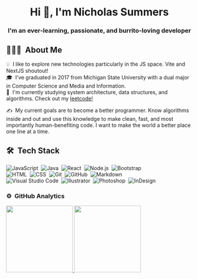 <h1 align="center">Hi 👋, I'm Nicholas Summers</h1>
<h3 align="center">I'm an ever-learning, passionate, and burrito-loving developer</h3>

<!-- 👨‍💻 Explore my portfolio at [ntsummers1.github.io/portfolio-2022/](https://ntsummers1.github.io/portfolio-2022/) -->

## 👨🏻‍💻 &nbsp;About Me

💡 &nbsp;I like to explore new technologies particularly in the JS space. Vite and NextJS shoutout!\
🎓 &nbsp;I've graduated in 2017 from Michigan State University with a dual major in Computer Science and Media and Information.\
🌱 &nbsp;I'm currently studying system architecture, data structures, and algorithms. Check out my [leetcode!](https://leetcode.com/ntsummers1/)
<!-- 📄 &nbsp;Know about my experiences: [ntsummers1.github.io/portfolio-2022/resume](https://ntsummers1.github.io/portfolio-2022/resume)\ -->
✍️ &nbsp;My current goals are to become a better programmer. Know algorithms inside and out and use this knowledge to make clean, fast, and most importantly human-benefiting code. I want to make the world a better place one line at a time.

## 🛠 &nbsp;Tech Stack

![JavaScript](https://img.shields.io/badge/-JavaScript-05122A?style=flat&logo=javascript)&nbsp;
![Java](https://img.shields.io/badge/-Java-05122A?style=flat&logo=Java&logoColor=FFA518)&nbsp;
![React](https://img.shields.io/badge/-React-05122A?style=flat&logo=react)&nbsp;
![Node.js](https://img.shields.io/badge/-Node.js-05122A?style=flat&logo=node.js)&nbsp;
![Bootstrap](https://img.shields.io/badge/-Bootstrap-05122A?style=flat&logo=bootstrap&logoColor=563D7C)\
![HTML](https://img.shields.io/badge/-HTML-05122A?style=flat&logo=HTML5)&nbsp;
![CSS](https://img.shields.io/badge/-CSS-05122A?style=flat&logo=CSS3&logoColor=1572B6)&nbsp;
![Git](https://img.shields.io/badge/-Git-05122A?style=flat&logo=git)&nbsp;
![GitHub](https://img.shields.io/badge/-GitHub-05122A?style=flat&logo=github)&nbsp;
![Markdown](https://img.shields.io/badge/-Markdown-05122A?style=flat&logo=markdown)\
![Visual Studio Code](https://img.shields.io/badge/-Visual%20Studio%20Code-05122A?style=flat&logo=visual-studio-code&logoColor=007ACC)&nbsp;
![Illustrator](https://img.shields.io/badge/-Illustrator-05122A?style=flat&logo=adobe-illustrator)&nbsp;
![Photoshop](https://img.shields.io/badge/-Photoshop-05122A?style=flat&logo=adobe-photoshop)&nbsp;
![InDesign](https://img.shields.io/badge/-InDesign-05122A?style=flat&logo=adobe-indesign)



### ⚙️ &nbsp;GitHub Analytics

<p align="left">
<a href="https://github.com/ntsummers1">
  <img height="180em" src="https://github-readme-stats-eight-theta.vercel.app/api?username=ntsummers1&show_icons=true&theme=algolia&include_all_commits=true&count_private=true"/>
  <img height="180em" src="https://github-readme-stats-eight-theta.vercel.app/api/top-langs/?username=ntsummers1&layout=compact&langs_count=8&theme=algolia"/>
</a>
</p>
